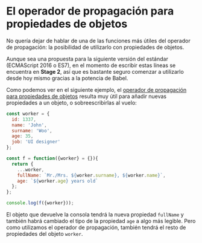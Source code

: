 # El operador de propagación para propiedades de objetos

No quería dejar de hablar de una de las funciones más útiles del operador de propagación: la posibilidad de utilizarlo con propiedades de objetos.

Aunque sea una propuesta para la siguiente versión del estándar (ECMAScript 2016 o ES7), en el momento de escribir estas líneas se encuentra en **Stage 2**, así que es bastante seguro comenzar a utilizarlo desde hoy mismo gracias a la potencia de Babel.

Como podemos ver en el siguiente ejemplo, el [operador de propagación para propiedades de objetos](https://github.com/sebmarkbage/ecmascript-rest-spread) resulta muy útil para añadir nuevas propiedades a un objeto, o sobreescribirlas al vuelo: 

```javascript
const worker = {
  id: 1337,
  name: 'John',
  surname: 'Woo',
  age: 35,
  job: 'UI designer'
};

const f = function({worker} = {}){
  return {
    ...worker,
    fullName: `Mr./Mrs. ${worker.surname}, ${worker.name}`,
    age: `${worker.age} years old`
  };
};

console.log(f({worker}));
```

El objeto que devuelve la consola tendrá la nueva propiedad `fullName` y también habrá cambiado el tipo de la propiedad `age` a algo más legible. Pero como utilizamos el operador de propagación, también tendrá el resto de propiedades del objeto `worker`.